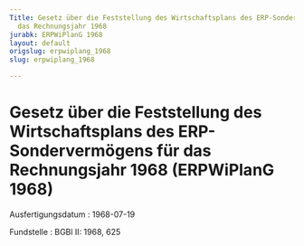```yaml
---
Title: Gesetz über die Feststellung des Wirtschaftsplans des ERP-Sondervermögens für
  das Rechnungsjahr 1968
jurabk: ERPWiPlanG 1968
layout: default
origslug: erpwiplang_1968
slug: erpwiplang_1968

---
```


# Gesetz über die Feststellung des Wirtschaftsplans des ERP-Sondervermögens für das Rechnungsjahr 1968 (ERPWiPlanG 1968)

Ausfertigungsdatum
:   1968-07-19

Fundstelle
:   BGBl II: 1968, 625


